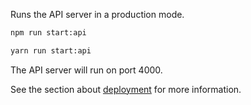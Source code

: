 Runs the API server in a production mode.

<Tabs groupId="yarn-npm">

<TabItem value="npm" label="npm">

```bash
npm run start:api
```

</TabItem>

<TabItem value="yarn" label="yarn">

```bash
yarn run start:api
```

</TabItem>

</Tabs>

The API server will run on port 4000.

See the section about [deployment](https://www.fastify.io/docs/latest/Guides/Recommendations/) for more information.
